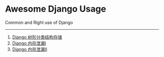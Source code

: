 # Awesome Django Usage 

Common and Right use of Django

<hr>

1. [Django 树形分类结构存储](https://bob.36deep.com/django-tree-storage)
2. [Django 内存泄漏I](http://blog.gingerlime.com/2011/django-memory-leaks-part-i/comment-page-1/#comment-59726)
3. [Django 内存泄漏II](http://blog.gingerlime.com/2011/django-memory-leaks-part-ii/)


